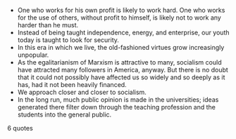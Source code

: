  - One who works for his own profit is likely to work hard. One who works for the use of others, without profit to himself, is likely not to work any harder than he must.
 - Instead of being taught independence, energy, and enterprise, our youth today is taught to look for security.
 - In this era in which we live, the old-fashioned virtues grow increasingly unpopular.
 - As the egalitarianism of Marxism is attractive to many, socialism could have attracted many followers in America, anyway. But there is no doubt that it could not possibly have affected us so widely and so deeply as it has, had it not been heavily financed.
 - We approach closer and closer to socialism.
 - In the long run, much public opinion is made in the universities; ideas generated there filter down through the teaching profession and the students into the general public.

6 quotes